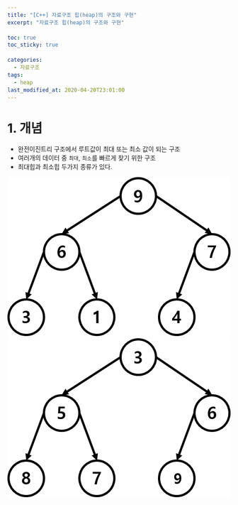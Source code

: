 ```yaml
---
title: "[C++] 자료구조 힙(heap)의 구조와 구현"
excerpt: "자료구조 힙(heap)의 구조와 구현"

toc: true
toc_sticky: true

categories:
  - 자료구조
tags:
  - heap
last_modified_at: 2020-04-20T23:01:00
---
```


# 1. 개념

- 완전이진트리 구조에서 루트값이 최대 또는 최소 값이 되는 구조
- 여러개의 데이터 중 `최대`, `최소`를 빠르게 찾기 위한 구조
- 최대힙과 최소힙 두가지 종류가 있다.

![max_heap](assets/images/max_heap.png) ![min_heap](assets/images/min_heap.png)

